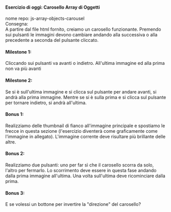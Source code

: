 #### Esercizio di oggi: Carosello Array di Oggetti 
nome repo: js-array-objects-carousel <br>
Consegna:<br>
A partire dal file html fornito, creiamo un carosello funzionante. Premendo sui pulsanti le immagini devono cambiare andando alla successiva o alla precedente a seconda del pulsante cliccato.<br>
#### Milestone 1:<br>
Cliccando sui pulsanti va avanti o indietro. All'ultima immagine ed alla prima non va più avanti<br>
#### Milestone 2: <br>
Se si è sull'ultima immagine e si clicca sul pulsante per andare avanti, si andrà alla prima immagine. Mentre se si è sulla prima e si clicca sul pulsante per tornare indietro, si andrà all'ultima.<br>
#### Bonus 1: <br>
Realizziamo delle thumbnail di fianco all'immagine principale e spostiamo le frecce in questa sezione (l'esercizio diventerà come graficamente come l'immagine in allegato). L'immagine corrente deve risultare più brillante delle altre.<br>
#### Bonus 2:<br>
Realizziamo due pulsanti: uno per far sì che il carosello scorra da solo, l'altro per fermarlo. Lo scorrimento deve essere in questa fase andando dalla prima immagine all'ultima. Una volta sull'ultima deve ricominciare dalla prima. <br>
#### Bonus 3: <br> 
E se volessi un bottone per invertire la "direzione" del carosello?